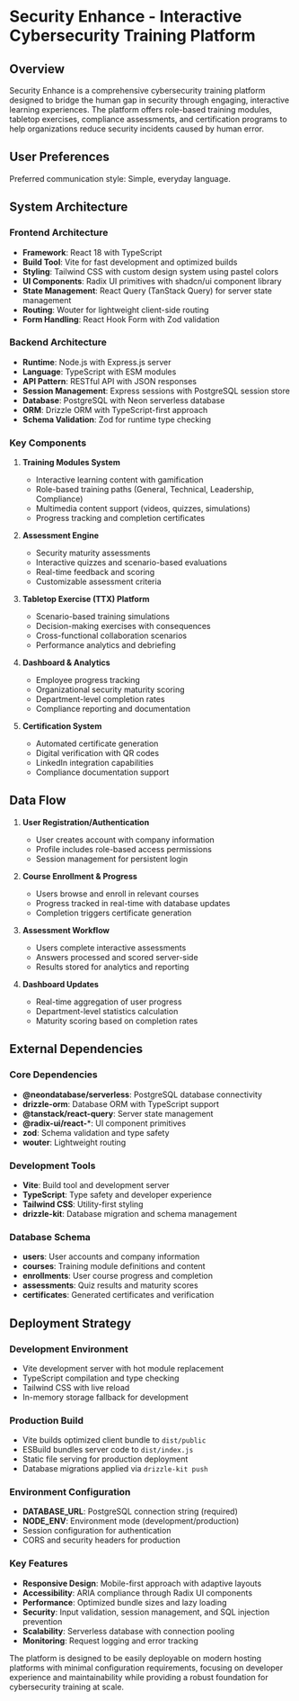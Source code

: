 # Security Enhance - Interactive Cybersecurity Training Platform

## Overview

Security Enhance is a comprehensive cybersecurity training platform designed to bridge the human gap in security through engaging, interactive learning experiences. The platform offers role-based training modules, tabletop exercises, compliance assessments, and certification programs to help organizations reduce security incidents caused by human error.

## User Preferences

Preferred communication style: Simple, everyday language.

## System Architecture

### Frontend Architecture
- **Framework**: React 18 with TypeScript
- **Build Tool**: Vite for fast development and optimized builds
- **Styling**: Tailwind CSS with custom design system using pastel colors
- **UI Components**: Radix UI primitives with shadcn/ui component library
- **State Management**: React Query (TanStack Query) for server state management
- **Routing**: Wouter for lightweight client-side routing
- **Form Handling**: React Hook Form with Zod validation

### Backend Architecture
- **Runtime**: Node.js with Express.js server
- **Language**: TypeScript with ESM modules
- **API Pattern**: RESTful API with JSON responses
- **Session Management**: Express sessions with PostgreSQL session store
- **Database**: PostgreSQL with Neon serverless database
- **ORM**: Drizzle ORM with TypeScript-first approach
- **Schema Validation**: Zod for runtime type checking

### Key Components

1. **Training Modules System**
   - Interactive learning content with gamification
   - Role-based training paths (General, Technical, Leadership, Compliance)
   - Multimedia content support (videos, quizzes, simulations)
   - Progress tracking and completion certificates

2. **Assessment Engine**
   - Security maturity assessments
   - Interactive quizzes and scenario-based evaluations
   - Real-time feedback and scoring
   - Customizable assessment criteria

3. **Tabletop Exercise (TTX) Platform**
   - Scenario-based training simulations
   - Decision-making exercises with consequences
   - Cross-functional collaboration scenarios
   - Performance analytics and debriefing

4. **Dashboard & Analytics**
   - Employee progress tracking
   - Organizational security maturity scoring
   - Department-level completion rates
   - Compliance reporting and documentation

5. **Certification System**
   - Automated certificate generation
   - Digital verification with QR codes
   - LinkedIn integration capabilities
   - Compliance documentation support

## Data Flow

1. **User Registration/Authentication**
   - User creates account with company information
   - Profile includes role-based access permissions
   - Session management for persistent login

2. **Course Enrollment & Progress**
   - Users browse and enroll in relevant courses
   - Progress tracked in real-time with database updates
   - Completion triggers certificate generation

3. **Assessment Workflow**
   - Users complete interactive assessments
   - Answers processed and scored server-side
   - Results stored for analytics and reporting

4. **Dashboard Updates**
   - Real-time aggregation of user progress
   - Department-level statistics calculation
   - Maturity scoring based on completion rates

## External Dependencies

### Core Dependencies
- **@neondatabase/serverless**: PostgreSQL database connectivity
- **drizzle-orm**: Database ORM with TypeScript support
- **@tanstack/react-query**: Server state management
- **@radix-ui/react-***: UI component primitives
- **zod**: Schema validation and type safety
- **wouter**: Lightweight routing

### Development Tools
- **Vite**: Build tool and development server
- **TypeScript**: Type safety and developer experience
- **Tailwind CSS**: Utility-first styling
- **drizzle-kit**: Database migration and schema management

### Database Schema
- **users**: User accounts and company information
- **courses**: Training module definitions and content
- **enrollments**: User course progress and completion
- **assessments**: Quiz results and maturity scores
- **certificates**: Generated certificates and verification

## Deployment Strategy

### Development Environment
- Vite development server with hot module replacement
- TypeScript compilation and type checking
- Tailwind CSS with live reload
- In-memory storage fallback for development

### Production Build
- Vite builds optimized client bundle to `dist/public`
- ESBuild bundles server code to `dist/index.js`
- Static file serving for production deployment
- Database migrations applied via `drizzle-kit push`

### Environment Configuration
- **DATABASE_URL**: PostgreSQL connection string (required)
- **NODE_ENV**: Environment mode (development/production)
- Session configuration for authentication
- CORS and security headers for production

### Key Features
- **Responsive Design**: Mobile-first approach with adaptive layouts
- **Accessibility**: ARIA compliance through Radix UI components
- **Performance**: Optimized bundle sizes and lazy loading
- **Security**: Input validation, session management, and SQL injection prevention
- **Scalability**: Serverless database with connection pooling
- **Monitoring**: Request logging and error tracking

The platform is designed to be easily deployable on modern hosting platforms with minimal configuration requirements, focusing on developer experience and maintainability while providing a robust foundation for cybersecurity training at scale.